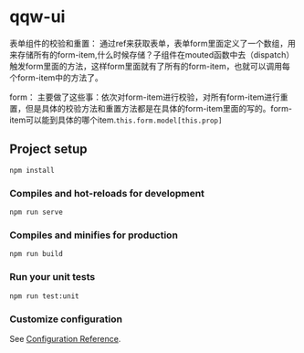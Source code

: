 # qqw-ui

表单组件的校验和重置：
通过ref来获取表单，表单form里面定义了一个数组，用来存储所有的form-item,什么时候存储？子组件在mouted函数中去（dispatch）触发form里面的方法，这样form里面就有了所有的form-item，也就可以调用每个form-item中的方法了。

form：
主要做了这些事：依次对form-item进行校验，对所有form-item进行重置，但是具体的校验方法和重置方法都是在具体的form-item里面的写的。form-item可以能到具体的哪个item.`this.form.model[this.prop]`
## Project setup
```
npm install
```

### Compiles and hot-reloads for development
```
npm run serve
```

### Compiles and minifies for production
```
npm run build
```

### Run your unit tests
```
npm run test:unit
```

### Customize configuration
See [Configuration Reference](https://cli.vuejs.org/config/).
